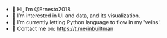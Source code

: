 - 👋 Hi, I’m @Ernesto2018
- 👀 I’m interested in UI and data, and its visualization.
- 🌱 I’m currently letting Python language to flow in my 'veins'.
- 💬 Contact me on: https://t.me/inbuiltman
<!---
Ernesto2018/Ernesto2018 is a ✨ special ✨ repository because its `README.md` (this file) appears on your GitHub profile.
You can click the Preview link to take a look at your changes.
--->
